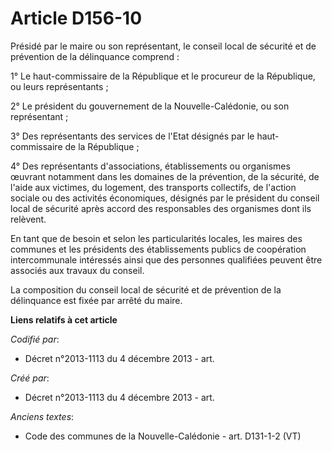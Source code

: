 # Article D156-10

Présidé par le maire ou son représentant, le conseil local de sécurité et de prévention de la délinquance comprend :

1° Le haut-commissaire de la République et le procureur de la République, ou leurs représentants ;

2° Le président du gouvernement de la Nouvelle-Calédonie, ou son représentant ;

3° Des représentants des services de l'Etat désignés par le haut-commissaire de la République ;

4° Des représentants d'associations, établissements ou organismes œuvrant notamment dans les domaines de la prévention, de la
sécurité, de l'aide aux victimes, du logement, des transports collectifs, de l'action sociale ou des activités économiques,
désignés par le président du conseil local de sécurité après accord des responsables des organismes dont ils relèvent.

En tant que de besoin et selon les particularités locales, les maires des communes et les présidents des établissements
publics de coopération intercommunale intéressés ainsi que des personnes qualifiées peuvent être associés aux travaux du
conseil.

La composition du conseil local de sécurité et de prévention de la délinquance est fixée par arrêté du maire.

**Liens relatifs à cet article**

_Codifié par_:

  - Décret n°2013-1113 du 4 décembre 2013 - art.

_Créé par_:

  - Décret n°2013-1113 du 4 décembre 2013 - art.

_Anciens textes_:

  - Code des communes de la Nouvelle-Calédonie - art. D131-1-2 (VT)
